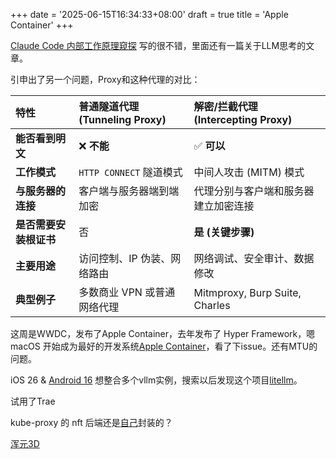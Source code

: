 +++
date = '2025-06-15T16:34:33+08:00'
draft = true
title = 'Apple Container'
+++

[Claude Code 内部工作原理窥探](https://xxchan.me/ai/2025/05/06/claude-code.html)
写的很不错，里面还有一篇关于LLM思考的文章。

引申出了另一个问题，Proxy和这种代理的对比：

| 特性 | 普通隧道代理 (Tunneling Proxy) | 解密/拦截代理 (Intercepting Proxy) |
| :--- | :--- | :--- |
| **能否看到明文** | ❌ **不能** | ✅ **可以** |
| **工作模式** | `HTTP CONNECT` 隧道模式 | 中间人攻击 (MITM) 模式 |
| **与服务器的连接** | 客户端与服务器端到端加密 | 代理分别与客户端和服务器建立加密连接 |
| **是否需要安装根证书** | 否 | **是 (关键步骤)** |
| **主要用途** | 访问控制、IP 伪装、网络路由 | 网络调试、安全审计、数据修改 |
| **典型例子** | 多数商业 VPN 或普通网络代理 | Mitmproxy, Burp Suite, Charles |


这周是WWDC，发布了Apple Container，去年发布了 Hyper Framework，嗯macOS 开始成为最好的开发系统[Apple Container](https://github.com/apple/container)，看了下issue。还有MTU的问题。

iOS 26 & [Android 16](https://blog.google/products/android/android-16/)
想整合多个vllm实例，搜索以后发现这个项目[litellm](https://github.com/BerriAI/litellm)。

试用了Trae

kube-proxy 的 nft 后端还是[自己](https://github.com/kubernetes-sigs/knftables)封装的？

[浑元3D](https://3d.hunyuan.tencent.com/)
